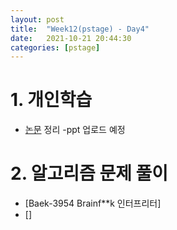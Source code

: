 ```yaml
---
layout: post
title:  "Week12(pstage) - Day4"
date:   2021-10-21 20:44:30
categories: [pstage]
---
```


# 1. 개인학습
* [논문](https://arxiv.org/pdf/2005.11401.pdf) 정리 -ppt 업로드 예정

# 2. 알고리즘 문제 풀이
* [Baek-3954 Brainf**k 인터프리터]
* [] 
